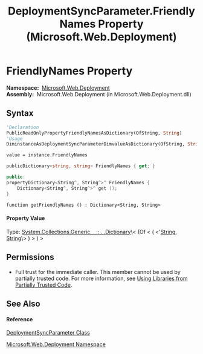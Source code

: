 ﻿---
title: DeploymentSyncParameter.FriendlyNames Property  (Microsoft.Web.Deployment)
TOCTitle: FriendlyNames Property
ms:assetid: P:Microsoft.Web.Deployment.DeploymentSyncParameter.FriendlyNames
ms:mtpsurl: https://msdn.microsoft.com/en-us/library/microsoft.web.deployment.deploymentsyncparameter.friendlynames(v=VS.90)
ms:contentKeyID: 22753946
ms.date: 05/02/2012
mtps_version: v=VS.90
f1_keywords:
- Microsoft.Web.Deployment.DeploymentSyncParameter.FriendlyNames
- Microsoft.Web.Deployment.DeploymentSyncParameter.get_FriendlyNames
dev_langs:
- CSharp
- JScript
- VB
- c++
api_location:
- Microsoft.Web.Deployment.dll
api_name:
- Microsoft.Web.Deployment.DeploymentSyncParameter.FriendlyNames
- Microsoft.Web.Deployment.DeploymentSyncParameter.get_FriendlyNames
api_type:
- Managed
topic_type:
- apiref
- kbSyntax
product_family_name: VS
ROBOTS: INDEX,FOLLOW
---

# FriendlyNames Property

**Namespace:**  [Microsoft.Web.Deployment](microsoft-web-deployment-namespace.md)  
**Assembly:**  Microsoft.Web.Deployment (in Microsoft.Web.Deployment.dll)

## Syntax

``` vb
'Declaration
PublicReadOnlyPropertyFriendlyNamesAsDictionary(OfString, String)
'Usage
DiminstanceAsDeploymentSyncParameterDimvalueAsDictionary(OfString, String)

value = instance.FriendlyNames
```

``` csharp
publicDictionary<string, string> FriendlyNames { get; }
```

``` c++
public:
propertyDictionary<String^, String^>^ FriendlyNames {
    Dictionary<String^, String^>^ get ();
}
```

``` jscript
function getFriendlyNames () : Dictionary<String, String>
```

#### Property Value

Type: [System.Collections.Generic. . :: . .Dictionary](https://msdn.microsoft.com/en-us/library/xfhwa508\(v=vs.90\))\< (Of \< ( \<'[String](https://msdn.microsoft.com/en-us/library/s1wwdcbf\(v=vs.90\)), [String](https://msdn.microsoft.com/en-us/library/s1wwdcbf\(v=vs.90\))\> ) \> ) \>  

## Permissions

  - Full trust for the immediate caller. This member cannot be used by partially trusted code. For more information, see [Using Libraries from Partially Trusted Code](https://msdn.microsoft.com/en-us/library/8skskf63\(v=vs.90\)).

## See Also

#### Reference

[DeploymentSyncParameter Class](deploymentsyncparameter-class-microsoft-web-deployment.md)

[Microsoft.Web.Deployment Namespace](microsoft-web-deployment-namespace.md)

